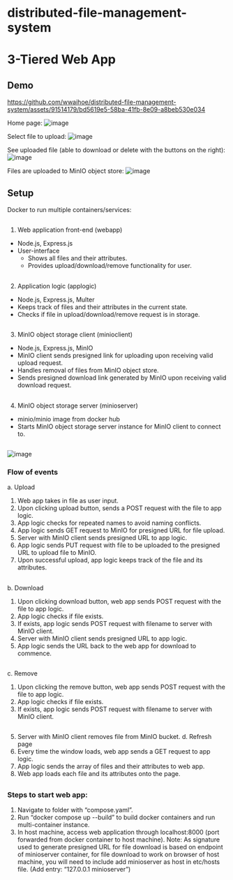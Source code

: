 # distributed-file-management-system
# 3-Tiered Web App
## Demo
https://github.com/wwaihoe/distributed-file-management-system/assets/91514179/bd5619e5-58ba-41fb-8e09-a8beb530e034

Home page:
![image](https://github.com/wwaihoe/distributed-file-management-system/assets/91514179/4b37be05-be4b-48e9-9ad7-021c7c91075d)

Select file to upload:
![image](https://github.com/wwaihoe/distributed-file-management-system/assets/91514179/c7c4d9da-24da-4735-9d2a-de419494c4f4)

See uploaded file (able to download or delete with the buttons on the right):
![image](https://github.com/wwaihoe/distributed-file-management-system/assets/91514179/07dc728f-b7a6-44dc-8f24-77a629f174e1)
 
Files are uploaded to MinIO object store:
![image](https://github.com/wwaihoe/distributed-file-management-system/assets/91514179/43687622-d8ba-4c8b-ad2a-b14a8544edc0)
##
## Setup
Docker to run multiple containers/services:
##
1. Web application front-end (webapp)
- Node.js, Express.js
-	User-interface
    -	Shows all files and their attributes.
    -	Provides upload/download/remove functionality for user.
##
2. Application logic (applogic)
-	Node.js, Express.js, Multer
-	Keeps track of files and their attributes in the current state.
-	Checks if file in upload/download/remove request is in storage.
##
3. MinIO object storage client (minioclient)
-	Node.js, Express.js, MinIO
-	MinIO client sends presigned link for uploading upon receiving valid upload 
request.
-	Handles removal of files from MinIO object store.
-	Sends presigned download link generated by MinIO upon receiving valid 
download request.
##
4. MinIO object storage server (minioserver)
-	minio/minio image from docker hub
-	Starts MinIO object storage server instance for MinIO client to connect to.
##
![image](https://github.com/wwaihoe/distributed-file-management-app-docker/assets/91514179/f1df17b2-81e7-4311-a9a7-a7dcfba2c690)
### Flow of events
a. Upload
1. Web app takes in file as user input.
2. Upon clicking upload button, sends a POST request with the file to app logic.
3. App logic checks for repeated names to avoid naming conflicts.
4. App logic sends GET request to MinIO for presigned URL for file upload.
5. Server with MinIO client sends presigned URL to app logic.
6. App logic sends PUT request with file to be uploaded to the presigned URL to 
upload file to MinIO.
7. Upon successful upload, app logic keeps track of the file and its attributes.
##
b. Download
1. Upon clicking download button, web app sends POST request with the file to 
app logic.
2. App logic checks if file exists.
3. If exists, app logic sends POST request with filename to server with MinIO 
client.
4. Server with MinIO client sends presigned URL to app logic.
5. App logic sends the URL back to the web app for download to commence.
##
c. Remove
1. Upon clicking the remove button, web app sends POST request with the file 
to app logic.
2. App logic checks if file exists.
3. If exists, app logic sends POST request with filename to server with MinIO 
client.
##
5. Server with MinIO client removes file from MinIO bucket.
d. Refresh page
1. Every time the window loads, web app sends a GET request to app logic.
2. App logic sends the array of files and their attributes to web app.
3. Web app loads each file and its attributes onto the page.
##
### Steps to start web app:
1. Navigate to folder with “compose.yaml”.
2. Run “docker compose up --build” to build docker containers and run multi-container 
instance.
3. In host machine, access web application through localhost:8000 (port forwarded 
from docker container to host machine).
Note: As signature used to generate presigned URL for file download is based on 
endpoint of minioserver container, for file download to work on browser of host 
machine, you will need to include add minioserver as host in etc/hosts file. (Add entry: 
“127.0.0.1 minioserver”)

